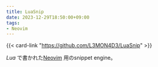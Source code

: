 ```yaml
---
title: LuaSnip
date: 2023-12-29T18:50:00+09:00
tags:
- Neovim
---
```


{{< card-link "https://github.com/L3MON4D3/LuaSnip" >}}

*Lua* で書かれた[Neovim](note/Neovim.md) 用のsnippet engine。
